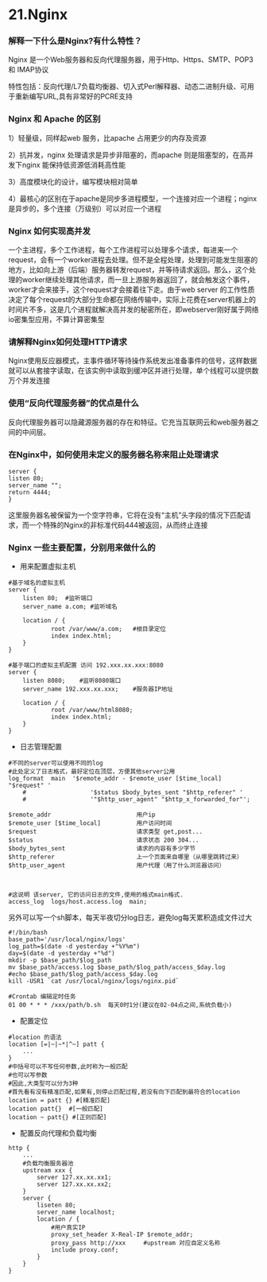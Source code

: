 # 21.Nginx

### 解释一下什么是Nginx?有什么特性？

Nginx 是一个Web服务器和反向代理服务器，用于Http、Https、SMTP、POP3 和 IMAP协议

特性包括：反向代理/L7负载均衡器、切入式Perl解释器、动态二进制升级、可用于重新编写URL,具有非常好的PCRE支持



### Nginx 和 Apache 的区别

1）轻量级，同样起web 服务，比apache 占用更少的内存及资源

 2）抗并发，nginx 处理请求是异步非阻塞的，而apache 则是阻塞型的，在高并发下nginx 能保持低资源低消耗高性能

 3）高度模块化的设计，编写模块相对简单 

 4）最核心的区别在于apache是同步多进程模型，一个连接对应一个进程；nginx是异步的，多个连接（万级别）可以对应一个进程



### Nginx 如何实现高并发

一个主进程，多个工作进程，每个工作进程可以处理多个请求，每进来一个request，会有一个worker进程去处理。但不是全程处理，处理到可能发生阻塞的地方，比如向上游（后端）服务器转发request，并等待请求返回。那么，这个处理的worker继续处理其他请求，而一旦上游服务器返回了，就会触发这个事件，worker才会来接手，这个request才会接着往下走。由于web server 的工作性质决定了每个request的大部分生命都在网络传输中，实际上花费在server机器上的时间片不多，这是几个进程就解决高并发的秘密所在，即webserver刚好属于网络io密集型应用，不算计算密集型 



### 请解释Nginx如何处理HTTP请求

Nginx使用反应器模式，主事件循环等待操作系统发出准备事件的信号，这样数据就可以从套接字读取，在该实例中读取到缓冲区并进行处理，单个线程可以提供数万个并发连接



### 使用“反向代理服务器”的优点是什么

反向代理服务器可以隐藏源服务器的存在和特征。它充当互联网云和web服务器之间的中间层。



### 在Nginx中，如何使用未定义的服务器名称来阻止处理请求

```
server {
listen 80; 
server_name "";
return 4444;
}
```

这里服务器名被保留为一个空字符串，它将在没有“主机”头字段的情况下匹配请求，而一个特殊的Nginx的非标准代码444被返回，从而终止连接



### Nginx 一些主要配置，分别用来做什么的

- 用来配置虚拟主机

```shell
#基于域名的虚拟主机
server {
    listen 80;  #监听端口
    server_name a.com; #监听域名

    location / {
            root /var/www/a.com;   #根目录定位
            index index.html;
    }
}

#基于端口的虚拟主机配置 访问 192.xxx.xx.xxx:8080
server {
    listen 8080;    #监听8080端口
    server_name 192.xxx.xx.xxx;    #服务器IP地址

    location / {
            root /var/www/html8080;
            index index.html;
    }
}
```

- 日志管理配置

```shell
#不同的server可以使用不同的log
#此处定义了日志格式，最好定位在顶层，方便其他server公用
log_format  main  '$remote_addr - $remote_user [$time_local] "$request" '
    #                  '$status $body_bytes_sent "$http_referer" '
    #                  '"$http_user_agent" "$http_x_forwarded_for"';

$remote_addr                        用户ip
$remote_user [$time_local]          用户访问时间
$request                            请求类型 get,post...
$status                             请求状态 200 304...
$body_bytes_sent                    请求的内容有多少字节
$http_referer                       上一个页面来自哪里（从哪里跳转过来）
$http_user_agent                    用户代理（用了什么浏览器访问）



#这说明 该server, 它的访问日志的文件,使用的格式main格式.
access_log  logs/host.access.log  main;
```

另外可以写一个sh脚本，每天半夜切分log日志，避免log每天累积造成文件过大

``` shell
#!/bin/bash
base_path='/usr/local/nginx/logs'
log_path=$(date -d yesterday +"%Y%m")
day=$(date -d yesterday +"%d")
mkdir -p $base_path/$log_path
mv $base_path/access.log $base_path/$log_path/access_$day.log
#echo $base_path/$log_path/access_$day.log
kill -USR1 `cat /usr/local/nginx/logs/nginx.pid`

#Crontab 编辑定时任务
01 00 * * * /xxx/path/b.sh  每天0时1分(建议在02-04点之间,系统负载小)

```

- 配置定位

```shell
#location 的语法
location [=|~|~*|^~] patt {
    ...
}
#中括号可以不写任何参数,此时称为一般匹配
#也可以写参数
#因此,大类型可以分为3种
#首先看有没有精准匹配,如果有,则停止匹配过程,若没有向下匹配到最符合的location
location = patt {} #[精准匹配]
location patt{}  #[一般匹配]
location ~ patt{} #[正则匹配]
```

- 配置反向代理和负载均衡

```shell
http {
    ...
    #负载均衡服务器池
    upstream xxx {
        server 127.xx.xx.xx1;
        server 127.xx.xx.xx2;
    }
    server {
        liseten 80;
        server_name localhost;
        location / {
            #用户真实IP
            proxy_set_header X-Real-IP $remote_addr;
            proxy_pass http://xxx     #upstream 对应自定义名称
            include proxy.conf;  
        }
    }
}
```

